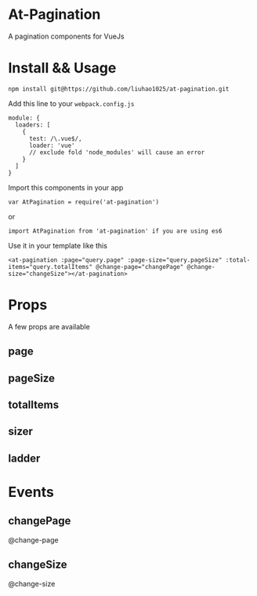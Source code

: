 # At-Pagination

A pagination components for VueJs

# Install && Usage

`npm install git@https://github.com/liuhao1025/at-pagination.git`

Add this line to your `webpack.config.js`

    module: {
      loaders: [
        {
          test: /\.vue$/,
          loader: 'vue'
          // exclude fold 'node_modules' will cause an error
        }
      ]
    }

Import this components in your app

    var AtPagination = require('at-pagination')
or

    import AtPagination from 'at-pagination' if you are using es6

Use it in your template like this

    <at-pagination :page="query.page" :page-size="query.pageSize" :total-items="query.totalItems" @change-page="changePage" @change-size="changeSize"></at-pagination>

# Props
A few props are available
## page

## pageSize

## totalItems

## sizer

## ladder

# Events

## changePage


@change-page

## changeSize

@change-size